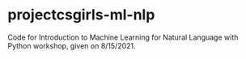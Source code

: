 # projectcsgirls-ml-nlp
Code for Introduction to Machine Learning for Natural Language with Python workshop, given on 8/15/2021.
